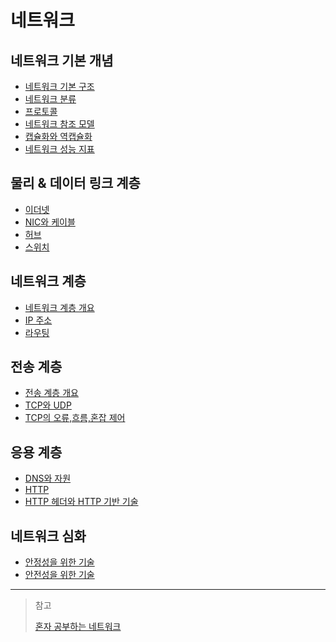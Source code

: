 # 네트워크

## 네트워크 기본 개념

- [네트워크 기본 구조](https://github.com/genesis12345678/TIL/blob/main/cs/network/basic/Basic.md#%EB%84%A4%ED%8A%B8%EC%9B%8C%ED%81%AC-%EA%B8%B0%EB%B3%B8-%EA%B5%AC%EC%A1%B0)
- [네트워크 분류](https://github.com/genesis12345678/TIL/blob/main/cs/network/basic/Basic.md#%EB%84%A4%ED%8A%B8%EC%9B%8C%ED%81%AC-%EB%B6%84%EB%A5%98)
- [프로토콜](https://github.com/genesis12345678/TIL/blob/main/cs/network/basic/Basic.md#%ED%94%84%EB%A1%9C%ED%86%A0%EC%BD%9C)
- [네트워크 참조 모델](https://github.com/genesis12345678/TIL/blob/main/cs/network/basic/Basic.md#%EB%84%A4%ED%8A%B8%EC%9B%8C%ED%81%AC-%EC%B0%B8%EC%A1%B0-%EB%AA%A8%EB%8D%B8)
- [캡슐화와 역캡슐화](https://github.com/genesis12345678/TIL/blob/main/cs/network/basic/Basic.md#%EC%BA%A1%EC%8A%90%ED%99%94%EC%99%80-%EC%97%AD%EC%BA%A1%EC%8A%90%ED%99%94)
- [네트워크 성능 지표](https://github.com/genesis12345678/TIL/blob/main/cs/network/basic/Basic.md#%EB%84%A4%ED%8A%B8%EC%9B%8C%ED%81%AC-%EC%84%B1%EB%8A%A5-%EC%A7%80%ED%91%9C)

## 물리 & 데이터 링크 계층

- [이더넷](https://github.com/genesis12345678/TIL/blob/main/cs/network/data_layer/Ethernet.md)
- [NIC와 케이블](https://github.com/genesis12345678/TIL/blob/main/cs/network/data_layer/NIC.md)
- [허브](https://github.com/genesis12345678/TIL/blob/main/cs/network/data_layer/Hub.md)
- [스위치](https://github.com/genesis12345678/TIL/blob/main/cs/network/data_layer/Switch.md)

## 네트워크 계층

- [네트워크 계층 개요](https://github.com/genesis12345678/TIL/blob/main/cs/network/network_layer/Basic.md)
- [IP 주소](https://github.com/genesis12345678/TIL/blob/main/cs/network/network_layer/IP.md)
- [라우팅](https://github.com/genesis12345678/TIL/blob/main/cs/network/network_layer/Routing.md)

## 전송 계층

- [전송 계층 개요](https://github.com/genesis12345678/TIL/blob/main/cs/network/transport_layer/Basic.md)
- [TCP와 UDP](https://github.com/genesis12345678/TIL/blob/main/cs/network/transport_layer/TCP_UDP.md)
- [TCP의 오류,흐름,혼잡 제어](https://github.com/genesis12345678/TIL/blob/main/cs/network/transport_layer/TCP.md)

## 응용 계층

- [DNS와 자원](https://github.com/genesis12345678/TIL/blob/main/cs/network/application_layer/DNS.md)
- [HTTP](https://github.com/genesis12345678/TIL/blob/main/cs/network/application_layer/HTTP.md)
- [HTTP 헤더와 HTTP 기반 기술](https://github.com/genesis12345678/TIL/blob/main/cs/network/application_layer/Header.md)

## 네트워크 심화

- [안정성을 위한 기술](https://github.com/genesis12345678/TIL/blob/main/cs/network/https/Https_1.md)
- [안전성을 위한 기술](https://github.com/genesis12345678/TIL/blob/main/cs/network/https/Https_2.md)

---

> 참고
> 
> [혼자 공부하는 네트워크](https://www.youtube.com/watch?v=c62qssA4hYI&list=PLVsNizTWUw7HfOCgvlfHIDPPo3TE-2iQM)